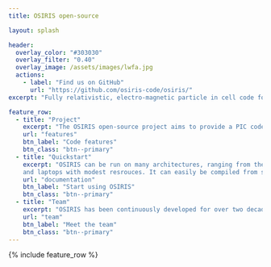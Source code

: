 ```yaml
---
title: OSIRIS open-source

layout: splash

header:
  overlay_color: "#303030"
  overlay_filter: "0.40"
  overlay_image: /assets/images/lwfa.jpg
  actions:
    - label: "Find us on GitHub"
      url: "https://github.com/osiris-code/osiris/"
excerpt: "Fully relativistic, electro-magnetic particle in cell code for kinetic plasma physics simulations"

feature_row:
  - title: "Project"
    excerpt: "The OSIRIS open-source project aims to provide a PIC code capable of tapping into Exascale resources with all the tools required for plasma physics science and applications from laser-plasma accelerators to novel radiation sources."
    url: "features"
    btn_label: "Code features"
    btn_class: "btn--primary"
  - title: "Quickstart"
    excerpt: "OSIRIS can be run on many architectures, ranging from the most advanced HPC systems in the world to simple workstations
    and laptops with modest resrouces. It can easily be compiled from source or run from a Docker container."
    url: "documentation"
    btn_label: "Start using OSIRIS"
    btn_class: "btn--primary"
  - title: "Team"
    excerpt: "OSIRIS has been continuously developed for over two decades by the members of the OSIRIS consortium and is used extensively throughout the plasma physics community. New collaborations are always welcome!"
    url: "team"
    btn_label: "Meet the team"
    btn_class: "btn--primary"
---
```


{% include feature_row %}
